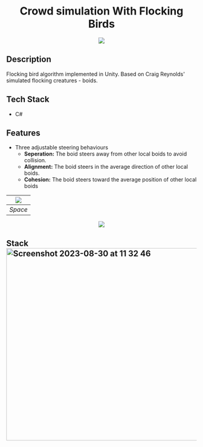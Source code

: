 <h1 align="center">Crowd simulation With Flocking Birds</h1>

<p align="center">

<img src="https://github.com/jonasvalvik/FlockingSimulation_Unity/assets/6436680/51ed9cad-4201-43a3-8fdf-e7662bd5705e" >
</p>


## Description

Flocking bird algorithm implemented in Unity. Based on Craig Reynolds' simulated flocking creatures - boids. 

## Tech Stack

- C#

## Features

* Three adjustable steering behaviours
    * **Seperation:** The boid steers away from other local boids to avoid collision.
    * **Alignment:** The boid steers in the average direction of other local boids.
    * **Cohesion:** The boid steers toward the average position of other local boids
 
| ![](https://github.com/jonasvalvik/FlockingSimulation_Unity/assets/6436680/b3c5274e-53e2-47de-a766-fb8f75e8121e) | 
|:--:| 
| *Space* |
 
<p align="center">

<img src="https://github.com/jonasvalvik/FlockingSimulation_Unity/assets/6436680/b3c5274e-53e2-47de-a766-fb8f75e8121e" >
</p>


## Stack<img width="509" alt="Screenshot 2023-08-30 at 11 32 46" src="https://github.com/jonasvalvik/FlockingSimulation_Unity/assets/6436680/b3c5274e-53e2-47de-a766-fb8f75e8121e">


